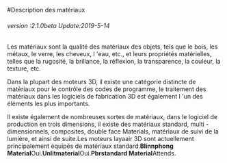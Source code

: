 #Description des matériaux

###### *version :2.1.0beta   Update:2019-5-14*

Les matériaux sont la qualité des matériaux des objets, tels que le bois, les métaux, le verre, les cheveux, l 'eau, etc., et leurs propriétés matérielles, telles que la rugosité, la brillance, la réflexion, la transparence, la couleur, la texture, etc.

Dans la plupart des moteurs 3D, il existe une catégorie distincte de matériaux pour le contrôle des codes de programme, le traitement des matériaux dans les logiciels de fabrication 3D est également l 'un des éléments les plus importants.

Il existe également de nombreuses sortes de matériaux, dans le logiciel de production en trois dimensions, il existe des matériaux standard, multi - dimensionnels, composites, double face Materials, matériaux de suivi de la lumière, et ainsi de suite.Les moteurs layaair 3D sont actuellement principalement équipés de matériaux standard.**Blinnphong Material**Oui.**Unlitmaterial**Oui.**Pbrstandard Material**Attends.
